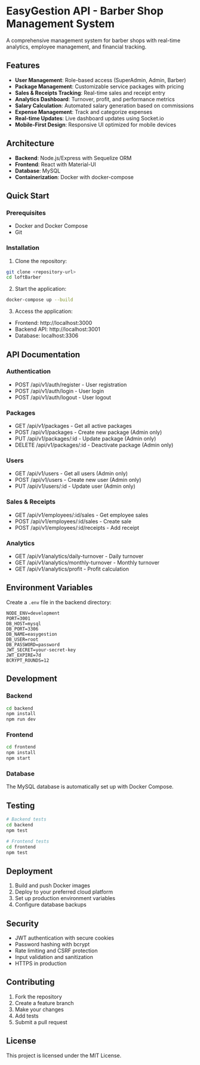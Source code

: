 # EasyGestion API - Barber Shop Management System

A comprehensive management system for barber shops with real-time analytics, employee management, and financial tracking.

## Features

- **User Management**: Role-based access (SuperAdmin, Admin, Barber)
- **Package Management**: Customizable service packages with pricing
- **Sales & Receipts Tracking**: Real-time sales and receipt entry
- **Analytics Dashboard**: Turnover, profit, and performance metrics
- **Salary Calculation**: Automated salary generation based on commissions
- **Expense Management**: Track and categorize expenses
- **Real-time Updates**: Live dashboard updates using Socket.io
- **Mobile-First Design**: Responsive UI optimized for mobile devices

## Architecture

- **Backend**: Node.js/Express with Sequelize ORM
- **Frontend**: React with Material-UI
- **Database**: MySQL
- **Containerization**: Docker with docker-compose

## Quick Start

### Prerequisites
- Docker and Docker Compose
- Git

### Installation

1. Clone the repository:
```bash
git clone <repository-url>
cd loftBarber
```

2. Start the application:
```bash
docker-compose up --build
```

3. Access the application:
- Frontend: http://localhost:3000
- Backend API: http://localhost:3001
- Database: localhost:3306

## API Documentation

### Authentication
- POST /api/v1/auth/register - User registration
- POST /api/v1/auth/login - User login
- POST /api/v1/auth/logout - User logout

### Packages
- GET /api/v1/packages - Get all active packages
- POST /api/v1/packages - Create new package (Admin only)
- PUT /api/v1/packages/:id - Update package (Admin only)
- DELETE /api/v1/packages/:id - Deactivate package (Admin only)

### Users
- GET /api/v1/users - Get all users (Admin only)
- POST /api/v1/users - Create new user (Admin only)
- PUT /api/v1/users/:id - Update user (Admin only)

### Sales & Receipts
- GET /api/v1/employees/:id/sales - Get employee sales
- POST /api/v1/employees/:id/sales - Create sale
- POST /api/v1/employees/:id/receipts - Add receipt

### Analytics
- GET /api/v1/analytics/daily-turnover - Daily turnover
- GET /api/v1/analytics/monthly-turnover - Monthly turnover
- GET /api/v1/analytics/profit - Profit calculation

## Environment Variables

Create a `.env` file in the backend directory:

```env
NODE_ENV=development
PORT=3001
DB_HOST=mysql
DB_PORT=3306
DB_NAME=easygestion
DB_USER=root
DB_PASSWORD=password
JWT_SECRET=your-secret-key
JWT_EXPIRE=7d
BCRYPT_ROUNDS=12
```

## Development

### Backend
```bash
cd backend
npm install
npm run dev
```

### Frontend
```bash
cd frontend
npm install
npm start
```

### Database
The MySQL database is automatically set up with Docker Compose.

## Testing

```bash
# Backend tests
cd backend
npm test

# Frontend tests
cd frontend
npm test
```

## Deployment

1. Build and push Docker images
2. Deploy to your preferred cloud platform
3. Set up production environment variables
4. Configure database backups

## Security

- JWT authentication with secure cookies
- Password hashing with bcrypt
- Rate limiting and CSRF protection
- Input validation and sanitization
- HTTPS in production

## Contributing

1. Fork the repository
2. Create a feature branch
3. Make your changes
4. Add tests
5. Submit a pull request

## License

This project is licensed under the MIT License.
